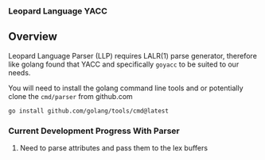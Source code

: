 ### Leopard Language YACC


## Overview

Leopard Language Parser (LLP) requires  LALR(1) parse generator, therefore like golang found that YACC and specifically
`goyacc` to be suited to our needs.

You will need to install the golang command line tools and or potentially clone the `cmd/parser` from github.com

```
go install github.com/golang/tools/cmd@latest
```

### Current Development Progress With Parser

1. Need to parse attributes and pass them to the lex buffers
